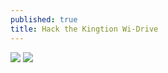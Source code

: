 ```yaml
---
published: true
title: Hack the Kingtion Wi-Drive
---
```

![](https://raw.githubusercontent.com/io-hack/io-hack.github.io/master/_posts/HK3.jpg)
![](https://raw.githubusercontent.com/io-hack/io-hack.github.io/master/_posts/HK2.png)
